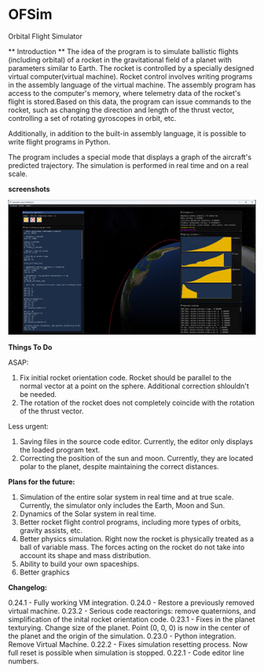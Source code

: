# OFSim
Orbital Flight Simulator

** Introduction **
The idea of the program is to simulate ballistic flights (including orbital) of a rocket in the gravitational field of a planet with parameters similar to Earth.
The rocket is controlled by a specially designed virtual computer(virtual machine).
Rocket control involves writing programs in the assembly language of the virtual machine.
The assembly program has access to the computer's memory, where telemetry data of the rocket's flight is stored.Based on this data,
the program can issue commands to the rocket, such as changing the direction and length of the thrust vector, controlling a set of rotating gyroscopes in orbit, etc.

Additionally, in addition to the built-in assembly language, it is possible to write flight programs in Python.


The program includes a special mode that displays a graph of the aircraft's predicted trajectory. 
The simulation is performed in real time and on a real scale.

**screenshots**

![Trajectory prediction mode](https://github.com/jradlak/OFSim/blob/master/doc/Images/trajectoryPrediction.jpg)

**Things To Do**

ASAP:
1. Fix initial rocket orientation code. Rocket should be parallel to the normal vector at a point on the sphere. Additional correction shlouldn't be needed.
2. The rotation of the rocket does not completely coincide with the rotation of the thrust vector.

Less urgent:
1. Saving files in the source code editor. Currently, the editor only displays the loaded program text.
2. Correcting the position of the sun and moon. Currently, they are located polar to the planet, despite maintaining the correct distances.

**Plans for the future:**

1. Simulation of the entire solar system in real time and at true scale. Currently, the simulator only includes the Earth, Moon and Sun.
2. Dynamics of the Solar system in real time.
3. Better rocket flight control programs, including more types of orbits, gravity assists, etc. 
4. Better physics simulation. Right now the rocket is physically treated as a ball of variable mass. The forces acting on the rocket do not take into account its shape and mass distribution. 
5. Ability to build your own spaceships.
6. Better graphics

**Changelog:**

0.24.1 - Fully working VM integration.
0.24.0 - Restore a previously removed virtual machine.
0.23.2 - Serious code reactorings: remove quaternions, and simplification of the inital rocket orientation code.
0.23.1 - Fixes in the planet texturying. Change size of the planet. Point (0, 0, 0) is now in the center of the planet and the origin of the simulation.
0.23.0 - Python integration. Remove Virtual Machine.
0.22.2 - Fixes simulation resetting process. Now full reset is possible when simulation is stopped.
0.22.1 - Code editor line numbers.
